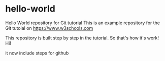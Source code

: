# hello-world
Hello World repository for Git tutorial
This is an example repository for the Git tutoial on https://www.w3schools.com

This repository is built step by step in the tutorial.
So that's how it's work!
Hi!

it now include steps for github
